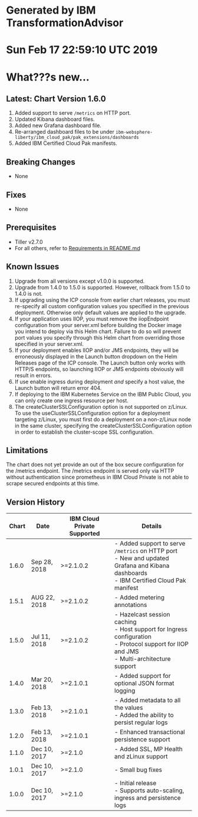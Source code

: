 # Generated by IBM TransformationAdvisor
# Sun Feb 17 22:59:10 UTC 2019
# What???s new...

## Latest: Chart Version 1.6.0

1. Added support to serve `/metrics` on HTTP port.
1. Updated Kibana dashboard files.
1. Added new Grafana dashboard file.
1. Re-arranged dashboard files to be under `ibm-websphere-liberty/ibm_cloud_pak/pak_extensions/dashboards`
1. Added IBM Certified Cloud Pak manifests.

## Breaking Changes
  - None

## Fixes
  - None

## Prerequisites
  - Tiller v2.7.0
  - For all others, refer to [Requirements in README.md](/stable/ibm-websphere-liberty/README.md)

## Known Issues

1. Upgrade from all versions except v1.0.0 is supported.
1. Upgrade from 1.4.0 to 1.5.0 is supported. However, rollback from 1.5.0 to 1.4.0 is not.
1. If upgrading using the ICP console from earlier chart releases, you must re-specify all custom configuration values you specified in the previous deployment.  Otherwise only default values are applied to the upgrade.
1. If your application uses IIOP, you must remove the iiopEndpoint configuration from your server.xml before building the Docker image you intend to deploy via this Helm chart. Failure to do so will prevent port values you specify through this Helm chart from overriding those specified in your server.xml.
1. If your deployment enables IIOP and/or JMS endpoints, they will be erroneously displayed in the Launch button dropdown on the Helm Releases page of the ICP console. The Launch button only works with HTTP/S endpoints, so launching IIOP or JMS endpoints obviously will result in errors.
1. If use enable ingress during deployment _and_ specify a host value, the Launch button will return error 404.
1. If deploying to the IBM Kubernetes Service on the IBM Public Cloud, you can only create one ingress resource per host.
1. The createClusterSSLConfiguration option is not supported on z/Linux. To use the useClusterSSLConfiguration option for a deployment targeting z/Linux, you must first do a deployment on a non-z/Linux node in the same cluster, specifying the createClusterSSLConfiguration option in order to establish the cluster-scope SSL configuration.

## Limitations

The chart does not yet provide an out of the box secure configuration for the /metrics endpoint.  The /metrics endpoint is served only via HTTP without authentication since prometheus in IBM Cloud Private is not able to scrape secured endpoints at this time.

## Version History

| Chart | Date          | IBM Cloud Private Supported | Details                      |
| ----- | ------------- | --------------------------- | ---------------------------- |
| 1.6.0 | Sep 28, 2018  | >=2.1.0.2                   | - Added support to serve `/metrics` on HTTP port  <br/>                                                                       - New and updated Grafana and Kibana dashboards <br/> - IBM Certified Cloud Pak manifest     |
| 1.5.1 | AUG 22, 2018  | >=2.1.0.2                   | - Added metering annotations                          |
| 1.5.0 | Jul 11, 2018  | >=2.1.0.2                   | - Hazelcast session caching <br/> - Host support for Ingress configuration <br/> - Protocol support for IIOP and JMS  <br/>  - Multi-architecture support                          |
| 1.4.0 | Mar 20, 2018  | >=2.1.0.1                   | - Added support for optional JSON format logging    |
| 1.3.0 | Feb 13, 2018  | >=2.1.0.1                   | - Added metadata to all the values <br/> - Added the ability to persist regular logs          |
| 1.2.0 | Feb 13, 2018  | >=2.1.0.1                   | - Enhanced transactional persistence support          |
| 1.1.0 | Dec 10, 2017  | >=2.1.0                     | - Added SSL, MP Health and zLinux support             |
| 1.0.1 | Dec 10, 2017  | >=2.1.0                     | - Small bug fixes                                     |
| 1.0.0 | Dec 10, 2017  | >=2.1.0                     | - Initial release  <br/>  - Supports auto-scaling, ingress and persistence logs |
